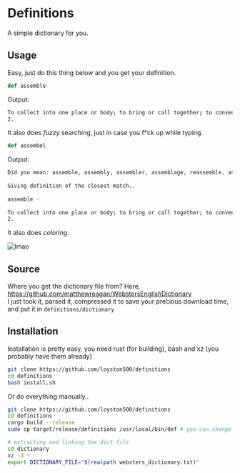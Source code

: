 # Definitions  
A simple dictionary for you.  

## Usage  
Easy, just do this thing below and you get your definition.  
```py  
def assemble  
```  
Output:  
```bash  
To collect into one place or body; to bring or call together; to convene; to congregate. Thither he assembled all his train. Milton. All the men of Israel assembled themselves. 1 Kings viii.  
2.  
```  
  
  
It also does *fuzzy* searching, just in case you f\*ck up while typing.  
```py  
def assembel  
```  
Output:  
```bash  
Did you mean: assemble, assembly, assembler, assemblage, reassemble, assemblance, assemblyman, assume, passee, semble ?  
  
Giving definition of the closest match..  
  
assemble -  
  
To collect into one place or body; to bring or call together; to convene; to congregate. Thither he assembled all his train. Milton. All the men of Israel assembled themselves. 1 Kings viii.  
2.  
```  
  
  
It also does *coloring*.  
  
![lmao](https://media.discordapp.net/attachments/723907168184565830/840614451571851314/what_you_want.png)  
  
## Source
Where you get the dictionary file from?
Here, https://github.com/matthewreagan/WebstersEnglishDictionary  
I just took it, parsed it, compressed it to save your precious download time, and put it in `definitions/dictionary`

## Installation
Installation is pretty easy, you need rust (for building), bash and xz (you probably have them already)
```bash
git clone https://github.com/loyston500/definitions
cd definitions
bash install.sh
```

Or do everything manually..
```bash
git clone https://github.com/loyston500/definitions
cd definitions
cargo build --release
sudo cp target/release/definitions /usr/local/bin/def # you can change `def` with whatever you want

# extracting and linking the dict file
cd dictionary
xz -d *
export DICTIONARY_FILE="$(realpath websters_dictionary.txt)"
```
